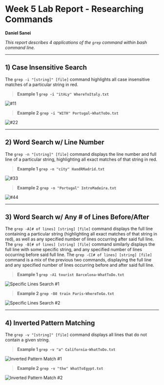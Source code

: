 # Week 5 Lab Report - Researching Commands
**Daniel Sanei**

*This report describes 4 applications of the `grep` command within bash command line.*

---
## 1) Case Insensitive Search
The `grep -i "[string]" [file]` command highlights all case insensitive matches of a particular string in red.

> **Example 1 `grep -i "itALy" WhereToItaly.txt`**

![#11](https://user-images.githubusercontent.com/122568617/218643384-ff20f7f4-ff44-4208-8a5e-2c49263bb208.JPG)

> **Example 2 `grep -i "WITH" Portugal-WhatToDo.txt`**

![#22](https://user-images.githubusercontent.com/122568617/218643407-2b5b810e-f96c-475d-bb4f-18abfc31dbd2.JPG)


---

## 2) Word Search w/ Line Number
The `grep -n "[string]" [file]` command displays the line number and full line of a particular string, highlighting all exact matches of that string in red.


> **Example 1 `grep -n "city" HandRMadrid.txt`**

![#33](https://user-images.githubusercontent.com/122568617/218643665-38fe0978-1441-4406-800d-00f6e84b51fe.JPG)

> **Example 2 `grep -n "Portugal" IntroMadeira.txt`**

![#44](https://user-images.githubusercontent.com/122568617/218643671-e5316a7d-52dc-4ce4-b44b-6598213e3984.JPG)

---

## 3) Word Search w/ Any # of Lines Before/After
The `grep -A[# of lines] [string] [file]` command displays the full line containing a particular string (highlighting all exact matches of that string in red), as well as any specified number of lines occurring after said full line.
The `grep -B[# of lines] [string] [file]` command similarly displays the full line with some specific string, and any specified number of lines occurring before said full line.
The `grep -C[# of lines] [string] [file]` command is a mix of the previous two commands, displaying the full line and any specified number of lines occurring before and after said full line.

> **Example 1 `grep -A1 tourist Barcelona-WhatToDo.txt`**

![Specific Lines Search #1](https://user-images.githubusercontent.com/122568617/218641462-c4b3995c-39a0-4abc-8992-9b2a38967cb6.JPG)


> **Example 2 `grep -B0 train Paris-WhereToGo.txt`**
> 
![Specific Lines Search #2](https://user-images.githubusercontent.com/122568617/218641477-a57fab70-b3cb-4797-b43a-e056260a8640.JPG)

---

## 4) Inverted Pattern Matching
The `grep -v "[string]" [file]` command displays all lines that do not contain a given string.


> **Example 1 `grep -v "a" California-WhatToDo.txt`**

![Inverted Pattern Match #1](https://user-images.githubusercontent.com/122568617/218642226-c61ac1b7-083c-4dc3-bb38-df2ec69249ed.JPG)

> **Example 2 `grep -v "the" WhatToEgypt.txt`**

![Inverted Pattern Match #2](https://user-images.githubusercontent.com/122568617/218642250-ebc51b3c-18c3-41a0-b70d-779fa1bdb80f.JPG)
